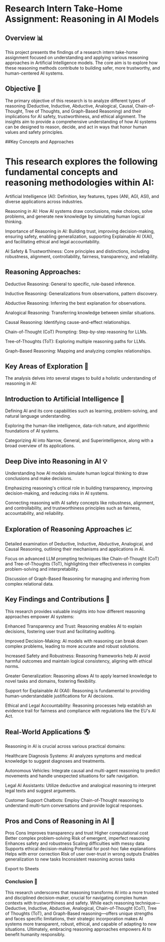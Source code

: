 # Research Intern Take-Home Assignment: Reasoning in AI Models

## Overview 📊
This project presents the findings of a research intern take-home assignment focused on understanding and applying various reasoning approaches in Artificial Intelligence models. The core aim is to explore how these reasoning methods contribute to building safer, more trustworthy, and human-centered AI systems.

## Objective 🎯

The primary objective of this research is to analyze different types of reasoning (Deductive, Inductive, Abductive, Analogical, Causal, Chain-of-Thought, Tree of Thoughts, and Graph-Based Reasoning) and their implications for AI safety, trustworthiness, and ethical alignment. The insights aim to provide a comprehensive understanding of how AI systems can be designed to reason, decide, and act in ways that honor human values and safety principles.

##Key Concepts and Approaches 

# This research explores the following fundamental concepts and reasoning methodologies within AI:

Artificial Intelligence (AI): Definition, key features, types (ANI, AGI, ASI), and diverse applications across industries.

Reasoning in AI: How AI systems draw conclusions, make choices, solve problems, and generate new knowledge by simulating human logical thinking.

Importance of Reasoning in AI: Building trust, improving decision-making, ensuring safety, enabling generalization, supporting Explainable AI (XAI), and facilitating ethical and legal accountability.

AI Safety & Trustworthiness: Core principles and distinctions, including robustness, alignment, controllability, fairness, transparency, and reliability.

## Reasoning Approaches:

Deductive Reasoning: General to specific, rule-based inference.

Inductive Reasoning: Generalizations from observations, pattern discovery.

Abductive Reasoning: Inferring the best explanation for observations.

Analogical Reasoning: Transferring knowledge between similar situations.

Causal Reasoning: Identifying cause-and-effect relationships.

Chain-of-Thought (CoT) Prompting: Step-by-step reasoning for LLMs.

Tree-of-Thoughts (ToT): Exploring multiple reasoning paths for LLMs.

Graph-Based Reasoning: Mapping and analyzing complex relationships.

## Key Areas of Exploration 🔄

The analysis delves into several stages to build a holistic understanding of reasoning in AI:

## Introduction to Artificial Intelligence 🧠

Defining AI and its core capabilities such as learning, problem-solving, and natural language understanding.

Exploring the human-like intelligence, data-rich nature, and algorithmic foundations of AI systems.

Categorizing AI into Narrow, General, and Superintelligence, along with a broad overview of its applications.

## Deep Dive into Reasoning in AI 💡

Understanding how AI models simulate human logical thinking to draw conclusions and make decisions.

Emphasizing reasoning's critical role in building transparency, improving decision-making, and reducing risks in AI systems.

Connecting reasoning with AI safety concepts like robustness, alignment, and controllability, and trustworthiness principles such as fairness, accountability, and reliability.

## Exploration of Reasoning Approaches 📈

Detailed examination of Deductive, Inductive, Abductive, Analogical, and Causal Reasoning, outlining their mechanisms and applications in AI.

Focus on advanced LLM prompting techniques like Chain-of-Thought (CoT) and Tree-of-Thoughts (ToT), highlighting their effectiveness in complex problem-solving and interpretability.

Discussion of Graph-Based Reasoning for managing and inferring from complex relational data.

## Key Findings and Contributions 🧠

This research provides valuable insights into how different reasoning approaches empower AI systems:

Enhanced Transparency and Trust: Reasoning enables AI to explain decisions, fostering user trust and facilitating auditing.

Improved Decision-Making: AI models with reasoning can break down complex problems, leading to more accurate and robust solutions.

Increased Safety and Robustness: Reasoning frameworks help AI avoid harmful outcomes and maintain logical consistency, aligning with ethical norms.

Greater Generalization: Reasoning allows AI to apply learned knowledge to novel tasks and domains, fostering flexibility.

Support for Explainable AI (XAI): Reasoning is fundamental to providing human-understandable justifications for AI decisions.

Ethical and Legal Accountability: Reasoning processes help establish an evidence trail for fairness and compliance with regulations like the EU's AI Act.

## Real-World Applications 🌎

Reasoning in AI is crucial across various practical domains:

Healthcare Diagnosis Systems: AI analyzes symptoms and medical knowledge to suggest diagnoses and treatments.

Autonomous Vehicles: Integrate causal and multi-agent reasoning to predict movements and handle unexpected situations for safe navigation.

Legal AI Assistants: Utilize deductive and analogical reasoning to interpret legal texts and suggest arguments.

Customer Support Chatbots: Employ Chain-of-Thought reasoning to understand multi-turn conversations and provide logical responses.

## Pros and Cons of Reasoning in AI 🔄

Pros	Cons
Improves transparency and trust	Higher computational cost
Better complex problem-solving	Risk of emergent, imperfect reasoning
Enhances safety and robustness	Scaling difficulties with messy data
Supports ethical decision-making	Potential for post-hoc fake explanations
Helps with error correction	Risk of user over-trust in wrong outputs
Enables generalization to new tasks	Inconsistent reasoning across tasks

Export to Sheets

### Conclusion 🎉

This research underscores that reasoning transforms AI into a more trusted and disciplined decision-maker, crucial for navigating complex human contexts with trustworthiness and safety. While each reasoning technique—Deductive, Inductive, Abductive, Analogical, Chain-of-Thought (CoT), Tree of Thoughts (ToT), and Graph-Based reasoning—offers unique strengths and faces specific limitations, their strategic incorporation makes AI systems more transparent, robust, ethical, and capable of adapting to new situations. Ultimately, embracing reasoning approaches empowers AI to benefit humanity responsibly.
